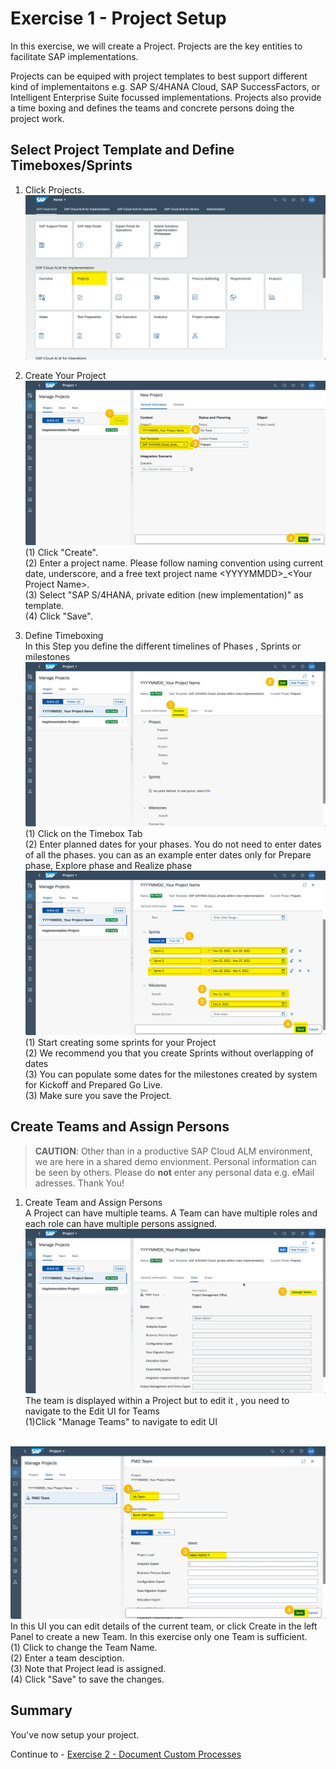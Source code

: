 # Exercise 1 - Project Setup

In this exercise, we will create a Project. Projects are the key entities to facilitate SAP implementations. 

Projects can be equiped with project templates to best support different kind of implementaitons e.g. SAP S/4HANA Cloud, SAP SuccessFactors, or Intelligent Enterprise Suite focussed implementations. 
Projects also provide a time boxing and defines the teams and concrete persons doing the project work.

## Select Project Template and Define Timeboxes/Sprints

1. Click Projects.
<br> ![](2021-11-11-15-00-33.png)

2.	Create Your Project
<br> ![](2021-11-11-15-04-38.png)
<br> (1) Click "Create".
<br> (2) Enter a project name. Please follow naming convention using current date, underscore, and a free text project name \<YYYYMMDD\>_\<Your Project Name\>.
<br> (3) Select "SAP S/4HANA, private edition (new implementation)" as template.
<br> (4) Click "Save".

3. Define Timeboxing
<br> In this Step you define the different timelines of Phases , Sprints or milestones
<br> ![](2021-11-11-15-15-26.png)
<br> (1) Click on the Timebox Tab
<br> (2) Enter planned dates for your phases. You do not need to enter dates of all the phases. you can as an example enter dates only for Prepare phase, Explore phase and Realize phase
<br> ![](2021-11-11-15-19-41.png)
<br> (1) Start creating some sprints for your Project
<br> (2) We recommend you that you create Sprints without overlapping of dates
<br> (3) You can populate some dates for the milestones created by system for Kickoff and Prepared Go Live.
<br> (3) Make sure you save the Project.
## Create Teams and Assign Persons

> **CAUTION**: Other than in a productive SAP Cloud ALM environment, we are here in a shared demo envionment. Personal information can be seen by others. Please do **not** enter any personal data e.g. eMail adresses. Thank You!

1. Create Team and Assign Persons
<br> A Project can have multiple teams. A Team can have multiple roles and each role can have multiple persons assigned.
<br> ![](2021-11-11-15-28-24.png)
<br> The team is displayed within a Project but to edit it , you need to navigate to the Edit UI for Teams
<br> (1)Click "Manage Teams" to navigate to edit UI
 
<br> ![](2021-11-11-15-31-30.png)
In this UI you can edit details of the current team, or click Create in the left Panel to create a new Team. In this exercise only one Team is sufficient.
<br> (1) Click to change the Team Name.
<br> (2) Enter a team desciption.
<br> (3) Note that Project lead is assigned.
<br> (4) Click "Save" to save the changes.

## Summary

You've now setup your project.

Continue to - [Exercise 2 - Document Custom Processes](../ex2/README.md)
